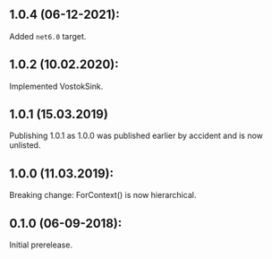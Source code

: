 ## 1.0.4 (06-12-2021):

Added `net6.0` target.

## 1.0.2 (10.02.2020):

Implemented VostokSink.

## 1.0.1 (15.03.2019)

Publishing 1.0.1 as 1.0.0 was published earlier by accident and is now unlisted.

## 1.0.0 (11.03.2019):

Breaking change: ForContext() is now hierarchical.

## 0.1.0 (06-09-2018): 

Initial prerelease.
